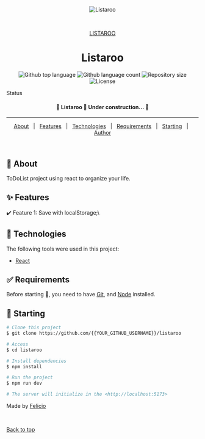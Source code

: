 <div align="center" id="top"> 
  <img src="./.github/app.gif" alt="Listaroo" />

  &#xa0;

   <a href="https://listaroo.netlify.app">LISTAROO</a> 
</div>

<h1 align="center">Listaroo</h1>

<p align="center">
  <img alt="Github top language" src="https://img.shields.io/github/languages/top/felicio-almd/listaroo?color=56BEB8">

  <img alt="Github language count" src="https://img.shields.io/github/languages/count/felicio-almd/listaroo?color=56BEB8">

  <img alt="Repository size" src="https://img.shields.io/github/repo-size/felicio-almd/listaroo?color=56BEB8">

  <img alt="License" src="https://img.shields.io/github/license/felicio-almd/listaroo?color=56BEB8">

  
</p>

Status 

 <h4 align="center"> 
	🚧  Listaroo 🚀 Under construction...  🚧
</h4> 

<hr> 

<p align="center">
  <a href="#dart-about">About</a> &#xa0; | &#xa0; 
  <a href="#sparkles-features">Features</a> &#xa0; | &#xa0;
  <a href="#rocket-technologies">Technologies</a> &#xa0; | &#xa0;
  <a href="#white_check_mark-requirements">Requirements</a> &#xa0; | &#xa0;
  <a href="#checkered_flag-starting">Starting</a> &#xa0; | &#xa0;
  <a href="https://github.com/{{YOUR_GITHUB_USERNAME}}" target="_blank">Author</a>
</p>

<br>

## :dart: About ##

ToDoList project using react to organize your life.

## :sparkles: Features ##

:heavy_check_mark: Feature 1: Save with localStorage;\


## :rocket: Technologies ##

The following tools were used in this project:

- [React](https://pt-br.reactjs.org/)

## :white_check_mark: Requirements ##

Before starting :checkered_flag:, you need to have [Git](https://git-scm.com), and [Node](https://nodejs.org/en/) installed.

## :checkered_flag: Starting ##

```bash
# Clone this project
$ git clone https://github.com/{{YOUR_GITHUB_USERNAME}}/listaroo

# Access
$ cd listaroo

# Install dependencies
$ npm install

# Run the project
$ npm run dev

# The server will initialize in the <http://localhost:5173>
```




Made by <a href="https://github.com/felicio-almd" target="_blank">Felicio</a>

&#xa0;

<a href="#top">Back to top</a>
